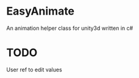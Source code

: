 EasyAnimate
===========

An animation helper class for unity3d written in c#

TODO
====
User ref to edit values
